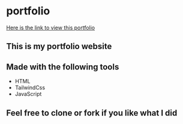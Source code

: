 # portfolio

[Here is the link to view this portfolio](https://fastbeetech.github.io/portfolio)

## This is my portfolio website

## Made with the following tools
- HTML
- TailwindCss
- JavaScript

## Feel free to clone or fork if you like what I did
